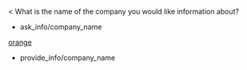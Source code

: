 < What is the name of the company you would like information about?
* ask_info/company_name

[orange](company_name)
* provide_info/company_name